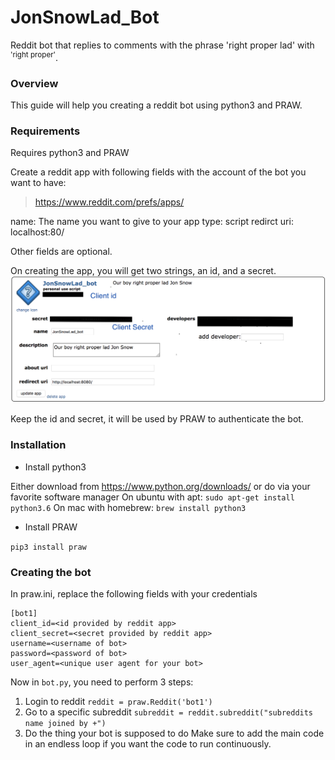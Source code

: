 # JonSnowLad_Bot
Reddit bot that replies to comments with the phrase 'right proper lad' with <sup>'right proper'</sup>.

### Overview
This guide will help you creating a reddit bot using python3 and PRAW.

### Requirements
Requires python3 and PRAW

Create a reddit app with following fields with the account of the bot you want to have:
>https://www.reddit.com/prefs/apps/

name: The name you want to give to your app
type: script
redirct uri: localhost:80/

Other fields are optional.

On creating the app, you will get two strings, an id, and a secret.
![Reddit App dialog screenshot](/assets/reddit_script.png)

Keep the id and secret, it will be used by PRAW to authenticate the bot.

### Installation

 - Install python3

Either download from https://www.python.org/downloads/ or do via your favorite software manager
On ubuntu with apt: `sudo apt-get install python3.6`
On mac with homebrew: `brew install python3`

- Install PRAW

`pip3 install praw`

### Creating the bot

In praw.ini, replace the following fields with your credentials

    [bot1]
    client_id=<id provided by reddit app>
    client_secret=<secret provided by reddit app>
    username=<username of bot>
    password=<password of bot>
    user_agent=<unique user agent for your bot>

Now in `bot.py`, you need to perform 3 steps:

 1. Login to reddit
    `reddit = praw.Reddit('bot1')`
 2. Go to a specific subreddit
     `subreddit = reddit.subreddit("subreddits name joined by +")`
 3. Do the thing your bot is supposed to do
   Make sure to add the main code in an endless loop if you want the code to run continuously.
